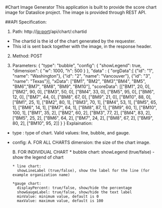 #Chart Image Generator
This application is built to provide the score chart image for Dataslice project.
The image is provided through REST API.

##API Specification:
1. Path: http://<ip:port>/api/chart/:chartid
- The chartid is the id of the chart generated by the requester.
- This id is sent back together with the image, in the response header.

2. Method: POST

3. Parameters:
{
	"type": "bubble",
	"config": {
		"showLegend": true,
        "dimension": {
        	"w": 1000,
        	"h": 500
    	}
	},
 	"data" : {
 		"orgData":[
         {"id": "1", "name": "Washington"},
         {"id": "2", "name": "Vancouver"},
         {"id": "3", "name": "Texas"}],
        "xData": ["BM1", "BM2", "BM3","BM4", "BM5", "BM6","BM7", "BM8", "BM9", "BM10"],
        "scoreData":
        [["BM1", 20, 0],
         ["BM2", 90, 0],
         ["BM3", 50, 0],
         ["BM4", 33, 0],
         ["BM5", 95, 0],
         ["BM6", 12, 0],
         ["BM7", 44, 0],
         ["BM8", 67, 0],
         ["BM9", 21, 0],
         ["BM10", 88, 0],
         ["BM1", 25, 1],
         ["BM2", 80, 1],
         ["BM3", 70, 1],
         ["BM4", 53, 1],
         ["BM5", 65, 1],
         ["BM6", 14, 1],
         ["BM7", 64, 1],
         ["BM8", 87, 1],
         ["BM9", 60, 1],
         ["BM10", 100, 1],
         ["BM1", 35, 2],
         ["BM2", 60, 2],
         ["BM3", 77, 2],
         ["BM4", 83, 2],
         ["BM5", 25, 2],
         ["BM6", 64, 2],
         ["BM7", 24, 2],
         ["BM8", 67, 2],
         ["BM9", 80, 2],
         ["BM10", 95, 2]]
 	}
}
Explaination:
- type : type of chart. Valid values: line, bubble, and gauge.
- config:
   A. FOR ALL CHARTS
      dimension: the size of the chart image.

   B. FOR INDIVIDUAL CHART
      * bubble chart:
        showLegend (true/false) - show the legend of chart

      * line chart:
        showLineLabel (true/false), show the label for the line (for example organization name)

      *gauge chart:
        displayPercent: true/false, show/hide the percentage
        showGaugeLabel: true/false, show/hide the text label
        minValue: minimum value, default is 0
        maxValue: maximum value, default is 100

